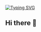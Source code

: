 [![Typing SVG](https://readme-typing-svg.demolab.com?font=Fira+Code&pause=1000&random=false&width=435&lines=Dor+Ben+Dov;T-PDM+%7C+Research+%7C+Startups+%7C+Technology+enthusiast+%7C+AI+%7C+Public+%26+Private+clouds+%7C+Cloud-Native)](https://git.io/typing-svg)

## Hi there 👋

<!--
**doribd/doribd** is a ✨ _special_ ✨ repository because its `README.md` (this file) appears on your GitHub profile.

Here are some ideas to get you started:

- 🔭 I’m currently working on ...
- 🌱 I’m currently learning ...
- 👯 I’m looking to collaborate on ...
- 🤔 I’m looking for help with ...
- 💬 Ask me about ...
- 📫 How to reach me: ...
- 😄 Pronouns: ...
- ⚡ Fun fact: ...
-->
